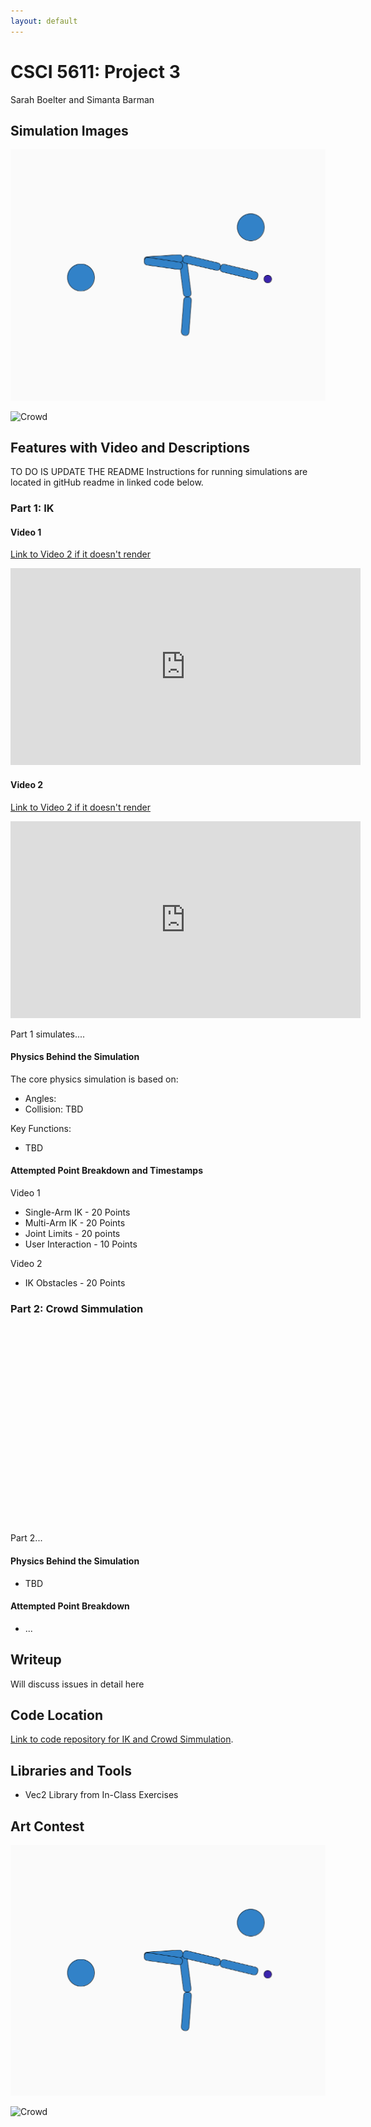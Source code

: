 ```yaml
---
layout: default
---
```

# CSCI 5611: Project 3
Sarah Boelter and Simanta Barman
## Simulation Images
![IK](ArtContest1.png)


![Crowd]()


## Features with Video and Descriptions

TO DO IS UPDATE THE README
Instructions for running simulations are located in gitHub readme in linked code below.

### Part 1: IK

#### Video 1
[Link to Video 2 if it doesn't render](https://www.youtube.com/embed/nQbxULdwHLg?si=wxOr16OzgcQNV0X6)
<iframe width="560" height="315" src="https://www.youtube.com/embed/nQbxULdwHLg?si=wxOr16OzgcQNV0X6" title="YouTube video player" frameborder="0" allow="accelerometer; autoplay; clipboard-write; encrypted-media; gyroscope; picture-in-picture; web-share" allowfullscreen></iframe>


#### Video 2
[Link to Video 2 if it doesn't render](https://www.youtube.com/embed/sYhF_HGZLv0?si=WjgDNno71lfsZW9R)
<!-- <iframe width="560" height="315" src="https://www.youtube.com/shorts/WignRsKkIOM" title="YouTube video player" frameborder="0" allow="accelerometer; autoplay; clipboard-write; encrypted-media; gyroscope; picture-in-picture; web-share" allowfullscreen></iframe> -->
<iframe width="560" height="315" src="https://www.youtube.com/embed/sYhF_HGZLv0?si=WjgDNno71lfsZW9R" title="YouTube video player" frameborder="0" allow="accelerometer; autoplay; clipboard-write; encrypted-media; gyroscope; picture-in-picture; web-share" allowfullscreen></iframe>




Part 1 simulates....

#### Physics Behind the Simulation

The core physics simulation is based on: 
* Angles: 
* Collision: TBD

Key Functions:
* TBD

#### Attempted Point Breakdown and Timestamps

Video 1
* Single-Arm IK - 20 Points
* Multi-Arm IK - 20 Points
* Joint Limits - 20 points
* User Interaction - 10 Points

Video 2
* IK Obstacles - 20 Points


### Part 2: Crowd Simmulation
<iframe width="560" height="315" src="" title="YouTube video player" frameborder="0" allow="accelerometer; autoplay; clipboard-write; encrypted-media; gyroscope; picture-in-picture; web-share" allowfullscreen></iframe>


Part 2...

#### Physics Behind the Simulation
* TBD

#### Attempted Point Breakdown

* ...

## Writeup
Will discuss issues in detail here

## Code Location
[Link to code repository for IK and Crowd Simmulation](https://github.com/seboelter/Project3).

## Libraries and Tools
* Vec2 Library from In-Class Exercises

## Art Contest

![IK](ArtContest1.png)


![Crowd]()



